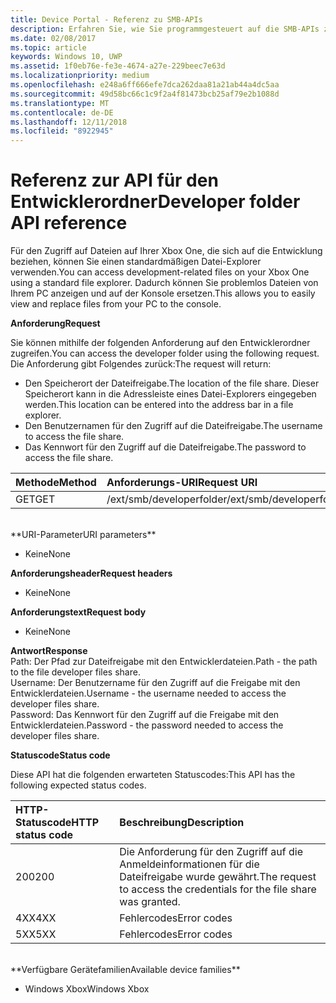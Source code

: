 ```yaml
---
title: Device Portal - Referenz zu SMB-APIs
description: Erfahren Sie, wie Sie programmgesteuert auf die SMB-APIs zugreifen.
ms.date: 02/08/2017
ms.topic: article
keywords: Windows 10, UWP
ms.assetid: 1f0eb76e-fe3e-4674-a27e-229beec7e63d
ms.localizationpriority: medium
ms.openlocfilehash: e248a6ff666efe7dca262daa81a21ab44a4dc5aa
ms.sourcegitcommit: 49d58bc66c1c9f2a4f81473bcb25af79e2b1088d
ms.translationtype: MT
ms.contentlocale: de-DE
ms.lasthandoff: 12/11/2018
ms.locfileid: "8922945"
---
```

# <a name="developer-folder-api-reference"></a><span data-ttu-id="62a92-104">Referenz zur API für den Entwicklerordner</span><span class="sxs-lookup"><span data-stu-id="62a92-104">Developer folder API reference</span></span>   
<span data-ttu-id="62a92-105">Für den Zugriff auf Dateien auf Ihrer Xbox One, die sich auf die Entwicklung beziehen, können Sie einen standardmäßigen Datei-Explorer verwenden.</span><span class="sxs-lookup"><span data-stu-id="62a92-105">You can access development-related files on your Xbox One using a standard file explorer.</span></span> <span data-ttu-id="62a92-106">Dadurch können Sie problemlos Dateien von Ihrem PC anzeigen und auf der Konsole ersetzen.</span><span class="sxs-lookup"><span data-stu-id="62a92-106">This allows you to easily view and replace files from your PC to the console.</span></span>

**<span data-ttu-id="62a92-107">Anforderung</span><span class="sxs-lookup"><span data-stu-id="62a92-107">Request</span></span>**

<span data-ttu-id="62a92-108">Sie können mithilfe der folgenden Anforderung auf den Entwicklerordner zugreifen.</span><span class="sxs-lookup"><span data-stu-id="62a92-108">You can access the developer folder using the following request.</span></span> <span data-ttu-id="62a92-109">Die Anforderung gibt Folgendes zurück:</span><span class="sxs-lookup"><span data-stu-id="62a92-109">The request will return:</span></span>    
* <span data-ttu-id="62a92-110">Den Speicherort der Dateifreigabe.</span><span class="sxs-lookup"><span data-stu-id="62a92-110">The location of the file share.</span></span> <span data-ttu-id="62a92-111">Dieser Speicherort kann in die Adressleiste eines Datei-Explorers eingegeben werden.</span><span class="sxs-lookup"><span data-stu-id="62a92-111">This location can be entered into the address bar in a file explorer.</span></span>
* <span data-ttu-id="62a92-112">Den Benutzernamen für den Zugriff auf die Dateifreigabe.</span><span class="sxs-lookup"><span data-stu-id="62a92-112">The username to access the file share.</span></span>
* <span data-ttu-id="62a92-113">Das Kennwort für den Zugriff auf die Dateifreigabe.</span><span class="sxs-lookup"><span data-stu-id="62a92-113">The password to access the file share.</span></span>

<span data-ttu-id="62a92-114">Methode</span><span class="sxs-lookup"><span data-stu-id="62a92-114">Method</span></span>      | <span data-ttu-id="62a92-115">Anforderungs-URI</span><span class="sxs-lookup"><span data-stu-id="62a92-115">Request URI</span></span>
:------     | :-----
<span data-ttu-id="62a92-116">GET</span><span class="sxs-lookup"><span data-stu-id="62a92-116">GET</span></span> | <span data-ttu-id="62a92-117">/ext/smb/developerfolder</span><span class="sxs-lookup"><span data-stu-id="62a92-117">/ext/smb/developerfolder</span></span>
<br />
**<span data-ttu-id="62a92-118">URI-Parameter</span><span class="sxs-lookup"><span data-stu-id="62a92-118">URI parameters</span></span>**

- <span data-ttu-id="62a92-119">Keine</span><span class="sxs-lookup"><span data-stu-id="62a92-119">None</span></span>

**<span data-ttu-id="62a92-120">Anforderungsheader</span><span class="sxs-lookup"><span data-stu-id="62a92-120">Request headers</span></span>**

- <span data-ttu-id="62a92-121">Keine</span><span class="sxs-lookup"><span data-stu-id="62a92-121">None</span></span>

**<span data-ttu-id="62a92-122">Anforderungstext</span><span class="sxs-lookup"><span data-stu-id="62a92-122">Request body</span></span>**

- <span data-ttu-id="62a92-123">Keine</span><span class="sxs-lookup"><span data-stu-id="62a92-123">None</span></span>

**<span data-ttu-id="62a92-124">Antwort</span><span class="sxs-lookup"><span data-stu-id="62a92-124">Response</span></span>**   
<span data-ttu-id="62a92-125">Path: Der Pfad zur Dateifreigabe mit den Entwicklerdateien.</span><span class="sxs-lookup"><span data-stu-id="62a92-125">Path - the path to the file developer files share.</span></span>   
<span data-ttu-id="62a92-126">Username: Der Benutzername für den Zugriff auf die Freigabe mit den Entwicklerdateien.</span><span class="sxs-lookup"><span data-stu-id="62a92-126">Username - the username needed to access the developer files share.</span></span>   
<span data-ttu-id="62a92-127">Password: Das Kennwort für den Zugriff auf die Freigabe mit den Entwicklerdateien.</span><span class="sxs-lookup"><span data-stu-id="62a92-127">Password - the password needed to access the developer files share.</span></span>   

**<span data-ttu-id="62a92-128">Statuscode</span><span class="sxs-lookup"><span data-stu-id="62a92-128">Status code</span></span>**

<span data-ttu-id="62a92-129">Diese API hat die folgenden erwarteten Statuscodes:</span><span class="sxs-lookup"><span data-stu-id="62a92-129">This API has the following expected status codes.</span></span>

<span data-ttu-id="62a92-130">HTTP-Statuscode</span><span class="sxs-lookup"><span data-stu-id="62a92-130">HTTP status code</span></span>      | <span data-ttu-id="62a92-131">Beschreibung</span><span class="sxs-lookup"><span data-stu-id="62a92-131">Description</span></span>
:------     | :-----
<span data-ttu-id="62a92-132">200</span><span class="sxs-lookup"><span data-stu-id="62a92-132">200</span></span> | <span data-ttu-id="62a92-133">Die Anforderung für den Zugriff auf die Anmeldeinformationen für die Dateifreigabe wurde gewährt.</span><span class="sxs-lookup"><span data-stu-id="62a92-133">The request to access the credentials for the file share was granted.</span></span>
<span data-ttu-id="62a92-134">4XX</span><span class="sxs-lookup"><span data-stu-id="62a92-134">4XX</span></span> | <span data-ttu-id="62a92-135">Fehlercodes</span><span class="sxs-lookup"><span data-stu-id="62a92-135">Error codes</span></span>
<span data-ttu-id="62a92-136">5XX</span><span class="sxs-lookup"><span data-stu-id="62a92-136">5XX</span></span> | <span data-ttu-id="62a92-137">Fehlercodes</span><span class="sxs-lookup"><span data-stu-id="62a92-137">Error codes</span></span>
<br />
**<span data-ttu-id="62a92-138">Verfügbare Gerätefamilien</span><span class="sxs-lookup"><span data-stu-id="62a92-138">Available device families</span></span>**

* <span data-ttu-id="62a92-139">Windows Xbox</span><span class="sxs-lookup"><span data-stu-id="62a92-139">Windows Xbox</span></span>
